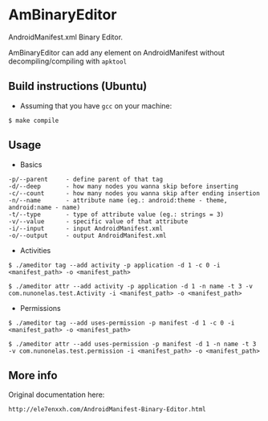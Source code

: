 # AmBinaryEditor

AndroidManifest.xml Binary Editor. 

AmBinaryEditor can add any element on AndroidManifest without decompiling/compiling with `apktool`

## Build instructions (Ubuntu)

- Assuming that you have `gcc` on your machine:
```
$ make compile
```

## Usage
- Basics
```
-p/--parent     - define parent of that tag
-d/--deep       - how many nodes you wanna skip before inserting
-c/--count      - how many nodes you wanna skip after ending insertion
-n/--name       - attribute name (eg.: android:theme - theme, android:name - name)
-t/--type       - type of attribute value (eg.: strings = 3)
-v/--value      - specific value of that attribute
-i/--input      - input AndroidManifest.xml
-o/--output     - output AndroidManifest.xml
```

- Activities
```
$ ./ameditor tag --add activity -p application -d 1 -c 0 -i <manifest_path> -o <manifest_path>

$ ./ameditor attr --add activity -p application -d 1 -n name -t 3 -v com.nunonelas.test.Activity -i <manifest_path> -o <manifest_path>
```

- Permissions
```
$ ./ameditor tag --add uses-permission -p manifest -d 1 -c 0 -i <manifest_path> -o <manifest_path>

$ ./ameditor attr --add uses-permission -p manifest -d 1 -n name -t 3 -v com.nunonelas.test.permission -i <manifest_path> -o <manifest_path>
```

## More info

Original documentation here:
```
http://ele7enxxh.com/AndroidManifest-Binary-Editor.html
```